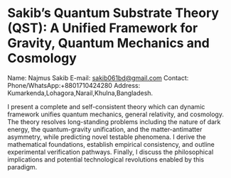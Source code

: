 # Sakib’s Quantum Substrate Theory (QST): A Unified Framework for Gravity, Quantum Mechanics and Cosmology
Name: Najmus Sakib
E-mail: sakib061bd@gmail.com
Contact:
Phone/WhatsApp:+8801710424280
Address: Kumarkenda,Lohagora,Narail,Khulna,Bangladesh.


I present a complete and self-consistent theory which can dynamic  framework unifies quantum mechanics, general relativity, and cosmology. The theory resolves long-standing problems including the nature of dark energy, the quantum-gravity unification, and the matter-antimatter asymmetry, while predicting novel testable phenomena. I derive the mathematical foundations, establish empirical consistency, and outline experimental verification pathways. Finally, I discuss the philosophical implications and potential technological revolutions enabled by this paradigm.
